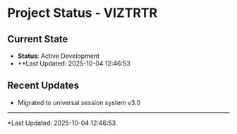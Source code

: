 # Project Status - VIZTRTR

## Current State

- **Status**: Active Development
- \*\*Last Updated: 2025-10-04 12:46:53

## Recent Updates

- Migrated to universal session system v3.0

---

\*Last Updated: 2025-10-04 12:46:53
